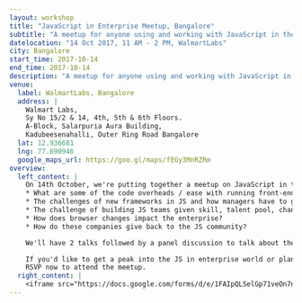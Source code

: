 ```yaml
---
layout: workshop
title: "JavaScript in Enterprise Meetup, Bangalore"
subtitle: "A meetup for anyone using and working with JavaScript in the enterprise sector."
datelocation: "14 Oct 2017, 11 AM - 2 PM, WalmartLabs"
city: Bangalore
start_time: 2017-10-14
end_time: 2017-10-14
description: "A meetup for anyone using and working with JavaScript in enterprise."
venue:
  label: WalmartLabs, Bangalore
  address: |
    Walmart Labs,
    Sy No 15/2 & 14, 4th, 5th & 6th Floors.
    A-Block, Salarpuria Aura Building,
    Kadubeesenahalli, Outer Ring Road Bangalore
  lat: 12.936681
  lng: 77.690946
  google_maps_url: https://goo.gl/maps/fEGy3MnRZRm
overview:
  left_content: |
    On 14th October, we're putting together a meetup on JavaScript in the enterprise world. The purpose of putting this panel together is to bring engineering managers and leaders from large companies to talk about the following topics-
    * What are some of the code overheads / ease with running front-ends and backend with JS.
    * The challenges of new frameworks in JS and how managers have to get their teams to adapt – what kind of tech debts and overheads have to be dealt with in the process?
    * The challenge of building JS teams given skill, talent pool, changing frameworks and the need to have engineers who understand front-end and backend with JS. 
    * How does browser changes impact the enterprise?
    * How do these companies give back to the JS community?

    We'll have 2 talks followed by a panel discussion to talk about these ideas. If you'd like to propose a talk, please write to shreyaskutty@hasgeek.com.

    If you'd like to get a peak into the JS in enterprise world or plan to grow your JS team in an enterprise, this meetup is a great place to talk to practitioners. 
    RSVP now to attend the meetup.
  right_content: |
    <iframe src="https://docs.google.com/forms/d/e/1FAIpQLSelGp71veOn7n5hgY6Khziwb6Pm0XSPAsYO1UVDM57ylMSuKA/viewform?embedded=true" frameborder="0" marginheight="0" marginwidth="0" style="width:100%; height:45rem;">Loading...</iframe>
---
```

